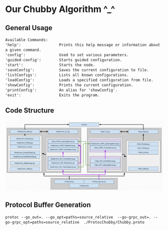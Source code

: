 # Our Chubby Algorithm ^_^

## General Usage

```
Available Commands:
'help':                 Prints this help message or information about a given command.
'config':               Used to set various parameters.
'guided-config':        Starts guided configuration.
'start':                Starts the node.
'saveConfig':           Saves the current configuration to file.
'listConfigs':          Lists all known configurations.
'loadConfig':           Loads a specified configuration from file.
'showConfig':           Prints the current configuration.
'printConfig':          An alias for 'showConfig'.
'exit':                 Exits the program.
```

## Code Structure
![](code_structure.jpg)

## Protocol Buffer Generation
```
protoc --go_out=. --go_opt=paths=source_relative  --go-grpc_out=. --go-grpc_opt=paths=source_relative  ./ProtocChubby/Chubby.proto
```
